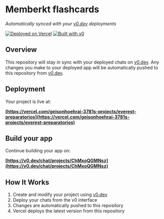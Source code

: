 # Memberkt flashcards

*Automatically synced with your [v0.dev](https://v0.dev) deployments*

[![Deployed on Vercel](https://img.shields.io/badge/Deployed%20on-Vercel-black?style=for-the-badge&logo=vercel)](https://vercel.com/geisonhoehrai-3781s-projects/everest-preparatorios)
[![Built with v0](https://img.shields.io/badge/Built%20with-v0.dev-black?style=for-the-badge)](https://v0.dev/chat/projects/ChMxoQGMNsz)

## Overview

This repository will stay in sync with your deployed chats on [v0.dev](https://v0.dev).
Any changes you make to your deployed app will be automatically pushed to this repository from [v0.dev](https://v0.dev).

## Deployment

Your project is live at:

**[https://vercel.com/geisonhoehrai-3781s-projects/everest-preparatorios](https://vercel.com/geisonhoehrai-3781s-projects/everest-preparatorios)**

## Build your app

Continue building your app on:

**[https://v0.dev/chat/projects/ChMxoQGMNsz](https://v0.dev/chat/projects/ChMxoQGMNsz)**

## How It Works

1. Create and modify your project using [v0.dev](https://v0.dev)
2. Deploy your chats from the v0 interface
3. Changes are automatically pushed to this repository
4. Vercel deploys the latest version from this repository